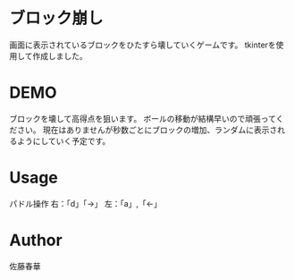 # ブロック崩し
画面に表示されているブロックをひたすら壊していくゲームです。
tkinterを使用して作成しました。

# DEMO
ブロックを壊して高得点を狙います。
ボールの移動が結構早いので頑張ってください。
現在はありませんが秒数ごとにブロックの増加、ランダムに表示されるようにしていく予定です。
# Usage
パドル操作
右：「d」「→」
左：「a」,「←」


# Author
佐藤春華
